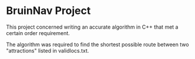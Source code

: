 # BruinNav Project

This project concerned writing an accurate algorithm in C++ that met a certain order requirement.

The algorithm was required to find the shortest possible route between two "attractions" listed in validlocs.txt.
